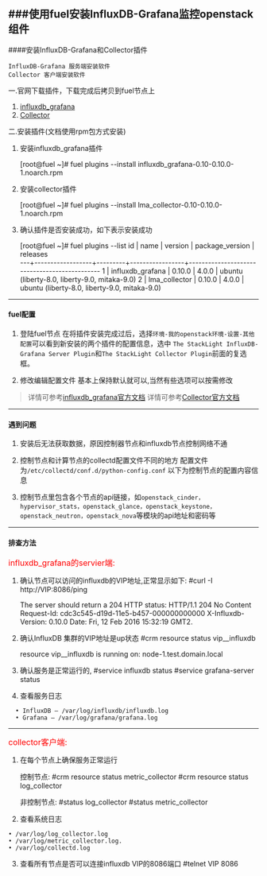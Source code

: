 ###使用fuel安装InfluxDB-Grafana监控openstack组件
----
####安装InfluxDB-Grafana和Collector插件
>
    InfluxDB-Grafana 服务端安装软件
    Collector 客户端安装软件

  一.官网下载插件，下载完成后拷贝到fuel节点上

   1.   [influxdb_grafana](http://plugins.mirantis.com/repository/l/m/lma_collector/lma_collector-0.10-0.10.0-1.noarch.rpm)
   2.  [Collector](http://plugins.mirantis.com/repository/l/m/lma_collector/lma_collector-0.10-0.10.0-1.noarch.rpm)

   二.安装插件(文档使用rpm包方式安装)    

  1.  安装influxdb_grafana插件
   
        [root@fuel ~]# fuel plugins --install influxdb_grafana-0.10-0.10.0-1.noarch.rpm
    
  2.  安装collector插件
	
        [root@fuel ~]# fuel plugins --install lma_collector-0.10-0.10.0-1.noarch.rpm
     
   3.  确认插件是否安装成功，如下表示安装成功

         [root@fuel ~]# fuel plugins --list
          id | name             | version | package_version | releases                                     
           ---+------------------+---------+-----------------+----------------------------------------------
          1  | influxdb_grafana | 0.10.0  | 4.0.0         | ubuntu (liberty-8.0, liberty-9.0, mitaka-9.0)
          2  | lma_collector      | 0.10.0  | 4.0.0         | ubuntu (liberty-8.0, liberty-9.0, mitaka-9.0) 

----
#### fuel配置
   1. 登陆fuel节点
       在将插件安装完成过后，选择```环境-我的openstack环境-设置-其他配置```可以看到新安装的两个插件的配置信息，选中
       ```The StackLight InfluxDB-Grafana Server Plugin```和```The StackLight Collector Plugin```前面的复选框。
 
   2. 修改编辑配置文件
       基本上保持默认就可以,当然有些选项可以按需修改   
     
  > 详情可参考[influxdb_grafana官方文档](http://plugins.mirantis.com/docs/i/n/influxdb_grafana/influxdb_grafana-0.10-0.10.0-1.pdf)
  详情可参考[Collector官方文档](http://plugins.mirantis.com/docs/l/m/lma_collector/lma_collector-0.10-0.10.0-1.pdf)

----
#### 遇到问题
  1. 安装后无法获取数据，原因控制器节点和influxdb节点控制网络不通

  2. 控制节点和计算节点的collectd配置文件不同的地方
      配置文件为```/etc/collectd/conf.d/python-config.conf```
      以下为控制节点的配置内容信息

  3. 控制节点里包含各个节点的api链接，如`openstack_cinder，hypervisor_stats，openstack_glance，openstack_keystone，openstack_neutron，openstack_nova`等模块的api地址和密码等
----
#### 排查方法
   
   <font color=red size=3>influxdb_grafana的servier端:</font>

   1.   确认节点可以访问的influxdb的VIP地址,正常显示如下:
          #curl -I http://VIP:8086/ping

         The server should return a 204 HTTP status:
          HTTP/1.1 204 No Content
          Request-Id: cdc3c545-d19d-11e5-b457-000000000000
          X-Influxdb-Version: 0.10.0
          Date: Fri, 12 Feb 2016 15:32:19 GMT2.     

   2.  确认InfluxDB 集群的VIP地址是up状态
          #crm resource status vip__influxdb

       resource vip__influxdb is running on: node-1.test.domain.local

  3.  确认服务是正常运行的,
        #service influxdb status 
        #service grafana-server status

  4. 查看服务日志
>
      • InfluxDB – /var/log/influxdb/influxdb.log
      • Grafana – /var/log/grafana/grafana.log
---
  <font color=red size=3>collector客户端:</font> 

 1. 在每个节点上确保服务正常运行

    控制节点:
        #crm resource status metric_collector
        #crm resource status log_collector

    非控制节点:
        #status log_collector
        #status metric_collector

 2. 查看系统日志
>
    • /var/log/log_collector.log
    • /var/log/metric_collector.log.
    • /var/log/collectd.log

3.  查看所有节点是否可以连接influxdb VIP的8086端口
  #telnet VIP 8086

     
